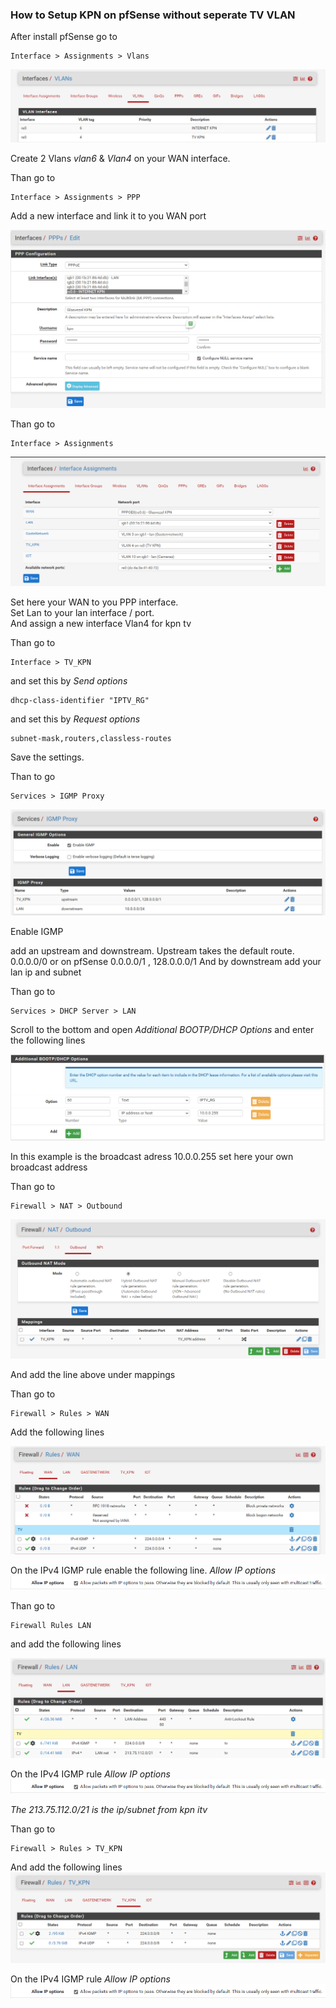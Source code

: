 
### How to Setup KPN on pfSense without seperate TV VLAN

After install pfSense go to

```
Interface > Assignments > Vlans
```
![vlans](../../../images/KPN/pfsense-without-vlan/Vlans.png)

Create 2 Vlans *vlan6* & *Vlan4* on your WAN interface.

Than go to

```
Interface > Assignments > PPP
```

Add a new interface and link it to you WAN port

![PPP](../../../images/KPN/pfsense-without-vlan/PPP.png)

Than go to 

```
Interface > Assignments 
```
![assignments](../../../images/KPN/pfsense-without-vlan/assignments.png)

Set here your WAN to you PPP interface.  
Set Lan to your lan interface / port.  
And assign a new interface Vlan4 for kpn tv

Than go to

```
Interface > TV_KPN
```
and set this by _Send options_
```
dhcp-class-identifier "IPTV_RG"
```
and set this by _Request options_
```
subnet-mask,routers,classless-routes
```

Save the settings.

Than to go

```
Services > IGMP Proxy
```

![IGMPProxy](../../../images/KPN/pfsense-without-vlan/IGMPPROXY.png)

Enable IGMP

add an upstream and downstream.
Upstream takes the default route. 0.0.0.0/0 or on pfSense 0.0.0.0/1 , 128.0.0.0/1
And by downstream add your lan ip and subnet

Than go to

```
Services > DHCP Server > LAN
```

Scroll to the bottom and open *Additional BOOTP/DHCP Options*
and enter the following lines

![BOOTP](../../../images/KPN/pfsense-without-vlan/Additional-BOOTP-DHCP.png)

In this example is the broadcast adress 10.0.0.255 set here your own broadcast address

Than go to

```
Firewall > NAT > Outbound
```

![BOOTP](../../../images/KPN/pfsense-without-vlan/outbound.png)

And add the line above under mappings

Than go to

```
Firewall > Rules > WAN
```

Add the following lines

![RulesWAN](../../../images/KPN/pfsense-without-vlan/rules-wan.png)

On the IPv4 IGMP rule enable the following line.
_Allow IP options_
![ipoptions](../../../images/KPN/pfsense-without-vlan/ipoptions.png)

Than go to

```
Firewall Rules LAN
```

and add the following lines

![fwlan](../../../images/KPN/pfsense-without-vlan/firewalllan.png)

On the IPv4 IGMP rule _Allow IP options_
![ipoptions](../../../images/KPN/pfsense-without-vlan/ipoptions.png)

_The 213.75.112.0/21 is the ip/subnet from kpn itv_

Than go to

```
Firewall > Rules > TV_KPN
```

And add the following lines
![tvKPN](../../../images/KPN/pfsense-without-vlan/TV_KPN.png)

On the IPv4 IGMP rule _Allow IP options_
![ipoptions](../../../images/KPN/pfsense-without-vlan/ipoptions.png)
